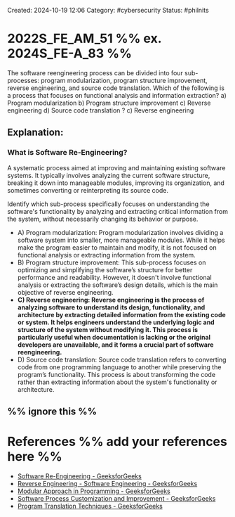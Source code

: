 Created: 2024-10-19 12:06
Category: #cybersecurity 
Status: #philnits



# 2022S_FE_AM_51 %% ex. 2024S_FE-A_83 %%

The software reengineering process can be divided into four sub-processes: program modularization, program structure improvement, reverse engineering, and source code translation. Which of the following is a process that focuses on functional analysis and information extraction?
a) Program modularization
b) Program structure improvement
c) Reverse engineering 
d) Source code translation
? 
c) Reverse engineering
## **Explanation:**

### **What is Software Re-Engineering?**

A systematic process aimed at improving and maintaining existing software systems. It typically involves analyzing the current software structure, breaking it down into manageable modules, improving its organization, and sometimes converting or reinterpreting its source code.

Identify which sub-process specifically focuses on understanding the software's functionality by analyzing and extracting critical information from the system, without necessarily changing its behavior or purpose.

- A) Program modularization: Program modularization involves dividing a software system into smaller, more manageable modules. While it helps make the program easier to maintain and modify, it is not focused on functional analysis or extracting information from the system.
- B) Program structure improvement: This sub-process focuses on optimizing and simplifying the software’s structure for better performance and readability. However, it doesn't involve functional analysis or extracting the software’s design details, which is the main objective of reverse engineering.
- **C) Reverse engineering: Reverse engineering is the process of analyzing software to understand its design, functionality, and architecture by extracting detailed information from the existing code or system. It helps engineers understand the underlying logic and structure of the system without modifying it. This process is particularly useful when documentation is lacking or the original developers are unavailable, and it forms a crucial part of software reengineering.**
- D) Source code translation: Source code translation refers to converting code from one programming language to another while preserving the program’s functionality. This process is about transforming the code rather than extracting information about the system's functionality or architecture.



%% ignore this %%
---

# References %% add your references here %%
- [Software Re-Engineering - GeeksforGeeks](https://www.geeksforgeeks.org/software-re-engineering/)
- [Reverse Engineering - Software Engineering - GeeksforGeeks](https://www.geeksforgeeks.org/software-engineering-reverse-engineering/)
- [Modular Approach in Programming - GeeksforGeeks](https://www.geeksforgeeks.org/modular-approach-in-programming/)
- [Software Process Customization and Improvement - GeeksforGeeks](https://www.geeksforgeeks.org/software-process-customization-and-improvement/)
- [Program Translation Techniques - GeeksforGeeks](https://www.geeksforgeeks.org/program-translation-techniques/)